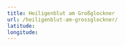 ```yaml
---
title: Heiligenblut am Großglockner
url: /heiligenblut-am-grossglockner/
latitude: 
longitude: 
---
```

